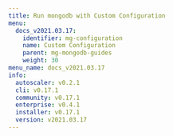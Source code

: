 ```yaml
---
title: Run mongodb with Custom Configuration
menu:
  docs_v2021.03.17:
    identifier: mg-configuration
    name: Custom Configuration
    parent: mg-mongodb-guides
    weight: 30
menu_name: docs_v2021.03.17
info:
  autoscaler: v0.2.1
  cli: v0.17.1
  community: v0.17.1
  enterprise: v0.4.1
  installer: v0.17.1
  version: v2021.03.17
---
```


